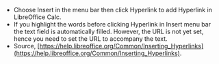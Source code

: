 * Choose Insert in the menu bar then click Hyperlink to add Hyperlink in LibreOffice Calc.
* If you highlight the words before clicking Hyperlink in Insert menu bar the text field is automatically filled. However, the URL is not yet set, hence you need to set the URL to accompany the text.
* Source, [https://help.libreoffice.org/Common/Inserting_Hyperlinks](https://help.libreoffice.org/Common/Inserting_Hyperlinks).